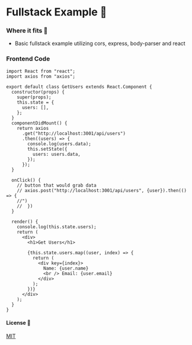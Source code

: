 # Fullstack Example :rocket:

### Where it fits :paperclip:

- Basic fullstack example utilizing cors, express, body-parser and react

### Frontend Code

```
import React from "react";
import axios from "axios";

export default class GetUsers extends React.Component {
  constructor(props) {
    super(props);
    this.state = {
      users: [],
    };
  }
  componentDidMount() {
    return axios
      .get("http://localhost:3001/api/users")
      .then((users) => {
        console.log(users.data);
        this.setState({
          users: users.data,
        });
      });
  }

  onClick() {
    // button that would grab data
    // axios.post("http://localhost:3001/api/users", {user}).then(() => {
    //")
    //  })
  }

  render() {
    console.log(this.state.users);
    return (
      <div>
        <h1>Get Users</h1>

        {this.state.users.map((user, index) => {
          return (
            <div key={index}>
              Name: {user.name}
              <br /> Email: {user.email}
            </div>
          );
        })}
      </div>
    );
  }
}

```

#### License :memo:

[MIT](https://choosealicense.com/licenses/mit/)
